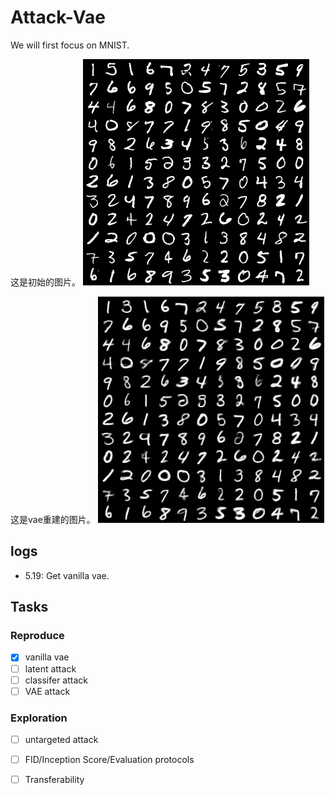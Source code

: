# Attack-Vae
We will first focus on MNIST.

这是初始的图片。
![real_img](https://github.com/linhaowei1/Attack-Vae/blob/main/checkpoint/pic/real_img_500epoch.png)

这是vae重建的图片。
![recon_img](https://github.com/linhaowei1/Attack-Vae/blob/main/checkpoint/pic/recons_500epoch.png)

## logs
- 5.19: Get vanilla vae.

## Tasks
### Reproduce
- [x] vanilla vae
- [ ] latent attack
- [ ] classifer attack
- [ ] VAE attack
### Exploration
- [ ] untargeted attack
- [ ] FID/Inception Score/Evaluation protocols
- [ ] Transferability


